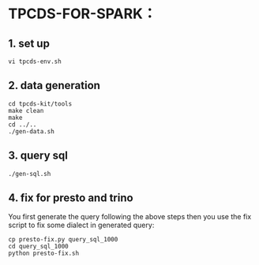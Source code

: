 # TPCDS-FOR-SPARK：

## 1. set up
```shell
vi tpcds-env.sh
```

## 2. data generation

```shell
cd tpcds-kit/tools
make clean
make
cd ../..
./gen-data.sh
```

## 3. query sql

```shell
./gen-sql.sh
```

## 4. fix for presto and trino
You first generate the query following the above steps then you use the fix script to fix some dialect in generated query:
```shell
cp presto-fix.py query_sql_1000
cd query_sql_1000
python presto-fix.sh
```

